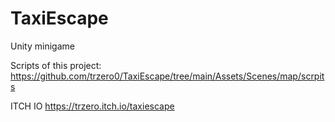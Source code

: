 # TaxiEscape
Unity minigame


Scripts of this project: https://github.com/trzero0/TaxiEscape/tree/main/Assets/Scenes/map/scrpits

ITCH IO
https://trzero.itch.io/taxiescape
